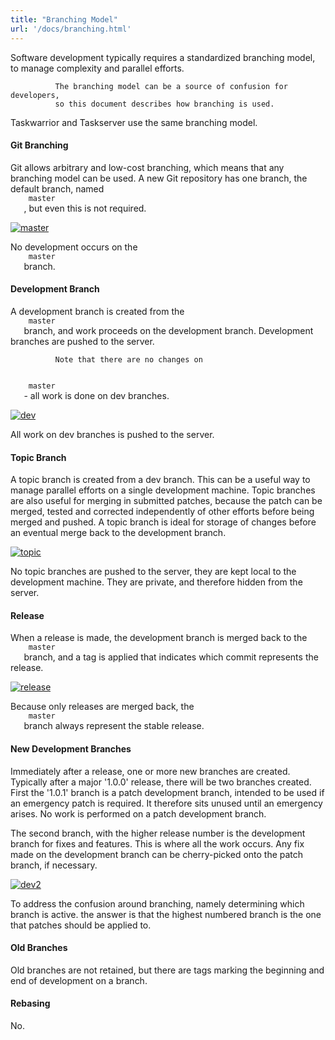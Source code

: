 ```yaml
---
title: "Branching Model"
url: '/docs/branching.html'
---
```

<div class="col-md-10 main">
 <div class="row">
  <p>
   Software development typically requires a standardized branching
              model, to manage complexity and parallel efforts.

              The branching model can be a source of confusion for developers,
              so this document describes how branching is used.
  </p>
  <p>
   Taskwarrior and Taskserver use the same branching model.
  </p>
  <a name="git">
  </a>
  <h4>
   Git Branching
  </h4>
  <p>
   Git allows arbitrary and low-cost branching, which means that any
              branching model can be used. A new Git repository has one branch,
              the default branch, named
   <code>
    master
   </code>
   , but even this is
              not required.
  </p>
  <p>
   <a href="/docs/images/master.png">
    <img alt="master" class="img-thumbnail" src="/docs/images/master.png"/>
   </a>
  </p>
  <p>
   No development occurs on the
   <code>
    master
   </code>
   branch.
  </p>
  <a name="dev">
  </a>
  <h4>
   Development Branch
  </h4>
  <p>
   A development branch is created from the
   <code>
    master
   </code>
   branch,
              and work proceeds on the development branch. Development branches
              are pushed to the server.

              Note that there are no changes on
   <code>
    master
   </code>
   - all work
              is done on dev branches.
  </p>
  <p>
   <a href="/docs/images/dev.png">
    <img alt="dev" class="img-thumbnail" src="/docs/images/dev.png"/>
   </a>
  </p>
  <p>
   All work on dev branches is pushed to the server.
  </p>
  <a name="topic">
  </a>
  <h4>
   Topic Branch
  </h4>
  <p>
   A topic branch is created from a dev branch. This can be a useful
              way to manage parallel efforts on a single development machine.
              Topic branches are also useful for merging in submitted patches,
              because the patch can be merged, tested and corrected independently
              of other efforts before being merged and pushed. A topic branch
              is ideal for storage of changes before an eventual merge back to
              the development branch.
  </p>
  <p>
   <a href="/docs/images/topic.png">
    <img alt="topic" class="img-thumbnail" src="/docs/images/topic.png"/>
   </a>
  </p>
  <p>
   No topic branches are pushed to the server, they are kept local to
              the development machine. They are private, and therefore hidden
              from the server.
  </p>
  <a name="release">
  </a>
  <h4>
   Release
  </h4>
  <p>
   When a release is made, the development branch is merged back to
              the
   <code>
    master
   </code>
   branch, and a tag is applied that
              indicates which commit represents the release.
  </p>
  <p>
   <a href="/docs/images/release.png">
    <img alt="release" class="img-thumbnail" src="/docs/images/release.png"/>
   </a>
  </p>
  <p>
   Because only releases are merged back, the
   <code>
    master
   </code>
   branch always represent the stable release.
  </p>
  <a name="newdev">
  </a>
  <h4>
   New Development Branches
  </h4>
  <p>
   Immediately after a release, one or more new branches are created.
              Typically after a major '1.0.0' release, there will be two branches
              created.  First the '1.0.1' branch is a patch development branch,
              intended to be used if an emergency patch is required. It therefore
              sits unused until an emergency arises. No work is performed on a
              patch development branch.
  </p>
  <p>
   The second branch, with the higher release number is the development
              branch for fixes and features. This is where all the work occurs.
              Any fix made on the development branch can be cherry-picked onto
              the patch branch, if necessary.
  </p>
  <p>
   <a href="/docs/images/dev2.png">
    <img alt="dev2" class="img-thumbnail" src="/docs/images/dev2.png"/>
   </a>
  </p>
  <p>
   To address the confusion around branching, namely determining which
              branch is active. the answer is that the highest numbered branch
              is the one that patches should be applied to.
  </p>
  <a name="old">
  </a>
  <h4>
   Old Branches
  </h4>
  <p>
   Old branches are not retained, but there are tags marking the
              beginning and end of development on a branch.
  </p>
  <a name="rebase">
  </a>
  <h4>
   Rebasing
  </h4>
  <p>
   No.
  </p>
 </div>
 <br/>
 <br/>
</div>

